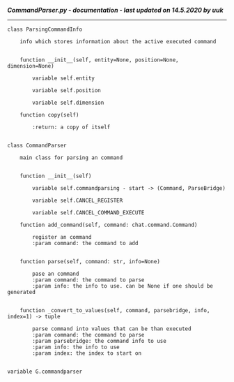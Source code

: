 ***CommandParser.py - documentation - last updated on 14.5.2020 by uuk***
___

    class ParsingCommandInfo
        
        info which stores information about the active executed command


        function __init__(self, entity=None, position=None, dimension=None)

            variable self.entity

            variable self.position

            variable self.dimension

        function copy(self)
            
            :return: a copy of itself


    class CommandParser
        
        main class for parsing an command


        function __init__(self)

            variable self.commandparsing - start -> (Command, ParseBridge)

            variable self.CANCEL_REGISTER

            variable self.CANCEL_COMMAND_EXECUTE

        function add_command(self, command: chat.command.Command)
            
            register an command
            :param command: the command to add


        function parse(self, command: str, info=None)
            
            pase an command
            :param command: the command to parse
            :param info: the info to use. can be None if one should be generated


        function _convert_to_values(self, command, parsebridge, info, index=1) -> tuple
            
            parse command into values that can be than executed
            :param command: the command to parse
            :param parsebridge: the command info to use
            :param info: the info to use
            :param index: the index to start on


    variable G.commandparser